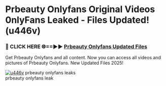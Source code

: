 # Prbeauty Onlyfans Original Videos 0nlyFans Leaked - Files Updated! (u446v)

<h3>🔴 CLICK HERE 🌐==►► <a href="https://tinyurl.com/3hn5wdd3" rel="nofollow">Prbeauty Onlyfans Updated Files</a></h3>

Get Prbeauty Onlyfans and all content. Now you can access all videos and pictures of Prbeauty Onlyfans. New Updated Files 2025!

[![u446v](https://i.imgur.com/4HnBqBT.gif)](https://tinyurl.com/3hn5wdd3)
prbeauty onlyfans leaks<br>
prbeauty onlyfans leak